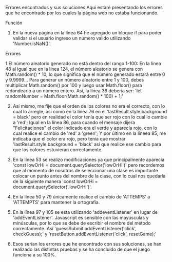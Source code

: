 Errores encontrados y sus soluciones
Aquí estaré presentando los errores que he encontrado por los cuales la página web no estaba funcionando.

Función
1. En la nueva página en la línea 64 he agregado un bloque if para poder validar si el usuario ingreso un número valido utilizando 'Number.isNaN()'.

Errores

1.El número aleatorio generado no está dentro del rango 1-100:
En la línea 48 al igual que en la línea 124, el número aleatorio se genera con Math.random() * 10, lo que significa que el número generado estará entre 0 y 9.9999... Para generar un número aleatorio entre 1 y 100, debes multiplicar Math.random() por 100 y luego usar Math.floor() para redondearlo a un número entero. Así, la línea 36 debería ser: 'let randomNumber = Math.floor(Math.random() * 100) + 1;'

2. Así mismo, me fije que el orden de los colores no era el correcto, con lo cual lo arregle, así como en la línea 76 en el 'lastResult.style.background = black' pero en realidad el color tenía que ser rojo con lo cual lo cambie a 'red'; Igual en la línea 86, para cuando el mensaje dijera "Felicitaciones" el color indicado era el verde y aparecía rojo, con lo cual realice el cambio de 'red' a 'green'; Y por último en la líneea 85, me indicaba que el color era rojo, pero tenía que mostrar 'lastResult.style.background = 'black' así que realice ese cambio para que los colores estuvieran correctamente. 

3. En la línea 53 se realizo modificaciones ya que principalmente aparecía 'const lowOrHi = document.querySelector('lowOrHi')' pero recordemos que al momento de nosotros de seleccionar una clase es importante colocar un punto antes del nombre de la clase, con lo cual nos quedaría de la siguiente manera 'const lowOrHi = document.querySelector('.lowOrHi')'.

4. En la línea 50 y 79 únicamente realice el cambio de 'ATTEMPS' a 'ATTEMPTS' para mantener la ortografía.

5. En la línea 97 y 105 se esta utilizando 'addeventListener' en lugar de 'addEventListener'. Javascript es sensible con las mayúsculas y minúsculas, por lo que se debe de escribir el nombre del método correctamente. Así 'guessSubmit.addEventListener('click', checkGuess);' y 'resetButton.addEventListener('click', resetGame);'

6. Esos serían los errores que he encontrado con sus soluciones, se han realizado las distintas pruebas y se ha concluido de que el juego funciona a su 100%. 


